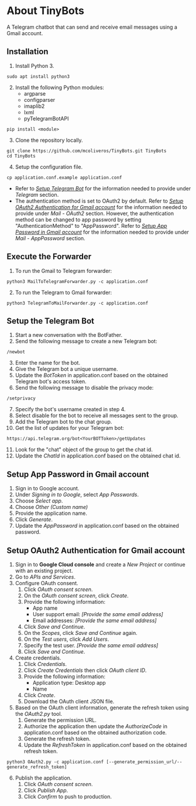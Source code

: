 # About TinyBots
A Telegram chatbot that can send and receive email messages using a Gmail account.

## Installation
1. Install Python 3.

```
sudo apt install python3
```
2. Install the following Python modules:
    * argparse
    * configparser
    * imaplib2
    * lxml
    * pyTelegramBotAPI

 ```
 pip install <module>
 ```
3. Clone the repository locally.

```
git clone https://github.com/mcoliveros/TinyBots.git TinyBots
cd TinyBots
```
4. Setup the configuration file.

```
cp application.conf.example application.conf
```
* Refer to *[Setup Telegram Bot](#setup-the-telegram-bot)* for the information needed to provide under *Telegram* section.
* The authentication method is set to OAuth2 by default. Refer to *[Setup OAuth2 Authentication for Gmail account](#setup-oauth2-authentication-for-gmail-account)* for the information needed to provide under *Mail* - *OAuth2* section. However, the authentication method can be changed to app password by setting "AuthenticationMethod" to "AppPassword". Refer to *[Setup App Password in Gmail account](#setup-app-password-in-gmail-account)* for the information needed to provide under *Mail* - *AppPassword* section.


## Execute the Forwarder
1. To run the Gmail to Telegram forwarder:

```
python3 MailToTelegramForwarder.py -c application.conf 
```

2. To run the Telegram to Gmail forwarder:

```
python3 TelegramToMailForwarder.py -c application.conf 
```

## Setup the Telegram Bot
1. Start a new conversation with the BotFather.
2. Send the following message to create a new Telegram bot:

```
/newbot
```
3. Enter the name for the bot.
4. Give the Telegram bot a unique username.
5. Update the *BotToken* in application.conf based on the obtained Telegram bot's access token.
6. Send the following message to disable the privacy mode:

```
/setprivacy
```
7. Specify the bot's username created in step 4.
8. Select disable for the bot to receive all messages sent to the group.
9. Add the Telegram bot to the chat group.
10. Get the list of updates for your Telegram bot:

```
https://api.telegram.org/bot<YourBOTToken>/getUpdates
```
11. Look for the "chat" object of the group to get the chat id.
12. Update the *ChatId* in application.conf based on the obtained chat id.


## Setup App Password in Gmail account
1. Sign in to Google account.
2. Under *Signing in to Google*, select *App Passwords*.
3. Choose *Select app*. 
4. Choose *Other (Custom name)* 
5. Provide the application name.
6. Click *Generate*.
7. Update the *AppPassword* in application.conf based on the obtained password.

## Setup OAuth2 Authentication for Gmail account
1. Sign in to **Google Cloud console** and create a *New Project* or continue with an existing project.
2. Go to *APIs and Services*.
3. Configure OAuth consent.
    1. Click *OAuth consent screen*.
    2. On the *OAuth consent screen*, click *Create*.
    3. Provide the following information:
        * App name
        * User support email: *[Provide the same email address]*
        * Email addresses: *[Provide the same email address]*
    4. Click *Save and Continue*.
    5. On the *Scopes*, click *Save and Continue* again.
    6. On the *Test users*, click *Add Users*.
    7. Specify the test user. *[Provide the same email address]*
    8. Click *Save and Continue*.
4. Create credentials.
    1. Click *Credentials*.
    2. Click *Create Credentials* then click *OAuth client ID*.
    3. Provide the following information:
        * Application type: Desktop app
        * Name
    4. Click *Create*.
    5. Download the OAuth client JSON file.
5. Based on the OAuth client information, generate the refresh token using the *OAuth2.py* tool.
    1. Generate the permission URL. 
    2. Authorize the application then update the *AuthorizeCode* in application.conf based on the obtained authorization code.
    3. Generate the refresh token.
    4. Update the *RefreshToken* in application.conf based on the obtained refresh token.

```
python3 OAuth2.py -c application.conf [--generate_permission_url/--generate_refresh_token]
```
     
6. Publish the application.
    1. Click *OAuth consent screen*.
    2. Click *Publish App*.
    3. Click *Confirm* to push to production.
